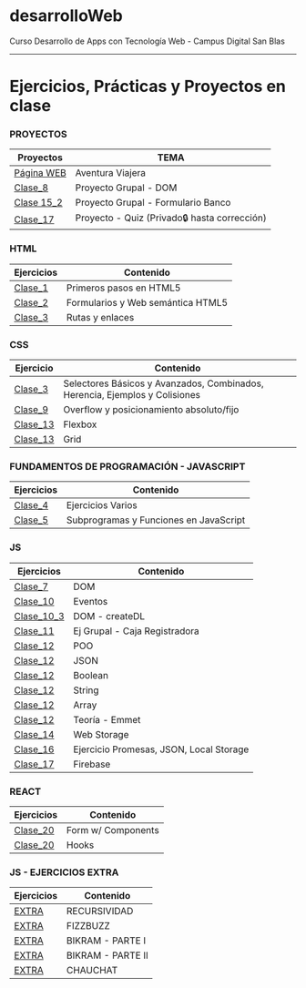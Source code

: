# desarrolloWeb
Curso Desarrollo de Apps con Tecnología Web - Campus Digital San Blas

---

# Ejercicios, Prácticas y Proyectos en clase

### PROYECTOS

| Proyectos                                                         | TEMA                                         |
| ----------------------------------------------------------------- | -------------------------------------------- |
| [Página WEB](https://github.com/MarcoApunto/aventuraViajera)      | Aventura Viajera                             |
| [Clase_8](https://github.com/MarcoApunto/ejercicioEquipo)         | Proyecto Grupal - DOM                        |
| [Clase 15_2](https://github.com/MarcoApunto/proyectoCodeBankForm) | Proyecto Grupal - Formulario Banco           |
| [Clase_17](https://github.com/MarcoApunto/proyectoQuiz)           | Proyecto - Quiz (Privado🔒 hasta corrección) |

### HTML

| Ejercicios                                         | Contenido                                    |
| -------------------------------------------------- | -------------------------------------------- |
| [Clase_1](./HTML_CSS/ejercicios-clase1/)           | Primeros pasos en HTML5                      |
| [Clase_2](./HTML_CSS/ejercicios-clase2/)           | Formularios y Web semántica HTML5            |
| [Clase_3](./HTML_CSS/ejercicios-clase3/ej_rutas)   | Rutas y enlaces                              |

### CSS

| Ejercicio                                          | Contenido                                                                   |
| -------------------------------------------------- | --------------------------------------------------------------------------- |
| [Clase_3](./HTML_CSS/ejercicios-clase3/ej_CSS)     | Selectores Básicos y Avanzados, Combinados, Herencia, Ejemplos y Colisiones |
| [Clase_9](./HTML_CSS/ejercicios-clase9)            | Overflow y posicionamiento absoluto/fijo                                    |
| [Clase_13](./HTML_CSS/ejercicios-clase13/flexbox)  | Flexbox                                                                     |
| [Clase_13](./HTML_CSS/ejercicios-clase13/grid)     | Grid                                                                        |


### FUNDAMENTOS DE PROGRAMACIÓN - JAVASCRIPT

| Ejercicios                                      | Contenido                                   |
| ----------------------------------------------- | ------------------------------------------- |
| [Clase_4](./JavaScript/ejercicios-clase4/)      | Ejercicios Varios                           |
| [Clase_5](./JavaScript/ejercicios-clase5/)      | Subprogramas y Funciones en JavaScript      |

### JS

| Ejercicios                                                  | Contenido                                |
| ----------------------------------------------------------- | ---------------------------------------- |
| [Clase_7](./JavaScript/ejercicios-clase7/)                  | DOM                                      |
| [Clase_10](./JavaScript/ejercicios-clase10/eventos)         | Eventos                                  |
| [Clase_10_3](./Teoría/JS/DOM_Manipulation/)                 | DOM - createDL                           |
| [Clase_11](https://github.com/MarcoApunto/ejercicioCambio)  | Ej Grupal - Caja Registradora            |
| [Clase_12](./JavaScript/ejercicios-clase12/POO/)            | POO                                      |
| [Clase_12](./JavaScript/ejercicios-clase12/JSON/)           | JSON                                     |
| [Clase_12](./JavaScript/ejercicios-clase12/boolean/)        | Boolean                                  |
| [Clase_12](./JavaScript/ejercicios-clase12/string/)         | String                                   |
| [Clase_12](./JavaScript/ejercicios-clase12/array/)          | Array                                    |
| [Clase_12](./Teoría/emmet/)                                 | Teoría - Emmet                           |
| [Clase_14](./JavaScript/ejercicios-clase14/)                | Web Storage                              |
| [Clase_16](./JavaScript/ejercicios-clase16/)                | Ejercicio Promesas, JSON, Local Storage  |
| [Clase_17](./JavaScript/ejercicios-clase17/)                | Firebase                                 |

### REACT

| Ejercicios                                                                             | Contenido          |
| -------------------------------------------------------------------------------------- | ------------------ |
| [Clase_20](https://github.com/MarcoApunto/react-ejercicios/tree/main/ejercicios/form)  | Form w/ Components |
| [Clase_20](https://github.com/MarcoApunto/react-ejercicios/tree/main/ejercicios/hooks) | Hooks              |

### JS - EJERCICIOS EXTRA

| Ejercicios                                                  | Contenido                     |
| ----------------------------------------------------------- | ----------------------------- |
| [EXTRA](./JavaScript/ejercicios-extra/recursividad/)        | RECURSIVIDAD                  |
| [EXTRA](./JavaScript/ejercicios-extra/fizzbuzz/)            | FIZZBUZZ                      |
| [EXTRA](./JavaScript/ejercicios-extra/bikram/bikram_parte1) | BIKRAM - PARTE I              |
| [EXTRA](./JavaScript/ejercicios-extra/bikram/bikram_parte2) | BIKRAM - PARTE II             |
| [EXTRA](./JavaScript/ejercicios-extra/chauchat/)            | CHAUCHAT                      |
